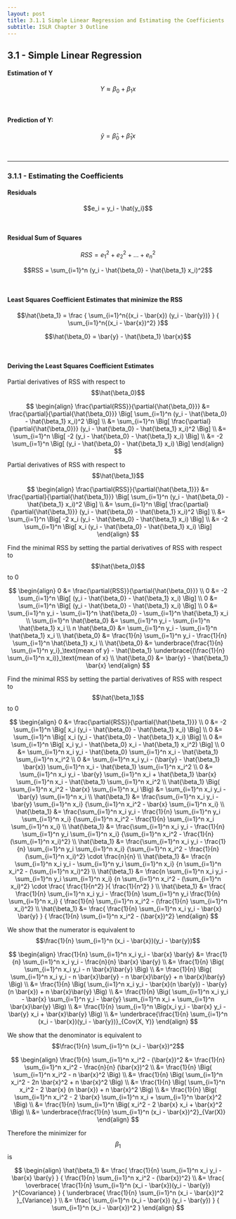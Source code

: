 ```yaml
---
layout: post
title: 3.1.1 Simple Linear Regression and Estimating the Coefficients
subtitle: ISLR Chapter 3 Outline
---
```


## 3.1 - Simple Linear Regression

#### Estimation of Y

$$Y \approx \beta_0 + \beta_1 x$$

<br/>

#### Prediction of Y:

$$\hat{y} = \hat{\beta}_0 + \hat{\beta}_1 x$$

<br/>

---

### 3.1.1 - Estimating the Coefficients

#### Residuals 

$$e_i = y_i - \hat{y_i}$$

<br/>

#### Residual Sum of Squares

$$RSS = e_1^2 + e_2^2 + ... + e_n^2$$

$$RSS = \sum_{i=1}^n (y_i - \hat{\beta_0} - \hat{\beta_1} x_i)^2$$

<br/>

#### Least Squares Coefficient Estimates that minimize the RSS

$$\hat{\beta_1} = \frac { \sum_{i=1}^n{(x_i - \bar{x}) (y_i - \bar{y})} }
                        { \sum_{i=1}^n{(x_i - \bar{x})^2} }$$

$$\hat{\beta_0} = \bar{y} - \hat{\beta_1} \bar{x}$$

<br/>

#### Deriving the Least Squares Coefficient Estimates

Partial derivatives of RSS with respect to $$\hat{\beta_0}$$

$$
\begin{align}
\frac{\partial{RSS}}{\partial{\hat{\beta_0}}} 
  &=  \frac{\partial}{\partial{\hat{\beta_0}}} \Big[
      \sum_{i=1}^n (y_i - \hat{\beta_0} - \hat{\beta_1} x_i)^2 \Big]  \\
  &=  \sum_{i=1}^n \Big[ \frac{\partial}{\partial{\hat{\beta_0}}}
      (y_i - \hat{\beta_0} - \hat{\beta_1} x_i)^2 \Big] \\
  &=  \sum_{i=1}^n \Big[ -2 (y_i - \hat{\beta_0} - \hat{\beta_1} x_i) \Big] \\
  &=  -2 \sum_{i=1}^n \Big[ (y_i - \hat{\beta_0} - \hat{\beta_1} x_i) \Big]
\end{align}
$$

Partial derivatives of RSS with respect to $$\hat{\beta_1}$$

$$
\begin{align}
\frac{\partial{RSS}}{\partial{\hat{\beta_1}}} 
  &= \frac{\partial}{\partial{\hat{\beta_1}}} \Big[
      \sum_{i=1}^n (y_i - \hat{\beta_0} - \hat{\beta_1} x_i)^2 \Big]  \\
  &=  \sum_{i=1}^n \Big[ \frac{\partial}{\partial{\hat{\beta_1}}}
      (y_i - \hat{\beta_0} - \hat{\beta_1} x_i)^2 \Big] \\
  &=  \sum_{i=1}^n \Big[ -2 x_i (y_i - \hat{\beta_0} - \hat{\beta_1} x_i) \Big] \\
  &=  -2 \sum_{i=1}^n \Big[ x_i (y_i - \hat{\beta_0} - \hat{\beta_1} x_i) \Big]
\end{align}
$$

Find the minimal RSS by setting the partial derivatives of RSS with respect to $$\hat{\beta_0}$$ to 0

$$
\begin{align}
  0 &= \frac{\partial{RSS}}{\partial{\hat{\beta_0}}}  \\
  0 &= -2 \sum_{i=1}^n \Big[ (y_i - \hat{\beta_0} - \hat{\beta_1} x_i) \Big]  \\
  0 &= \sum_{i=1}^n \Big[ (y_i - \hat{\beta_0} - \hat{\beta_1} x_i) \Big]  \\
  0 &= \sum_{i=1}^n y_i - \sum_{i=1}^n \hat{\beta_0} - \sum_{i=1}^n \hat{\beta_1} x_i \\
  \sum_{i=1}^n \hat{\beta_0} &= \sum_{i=1}^n y_i - \sum_{i=1}^n \hat{\beta_1} x_i \\
  n \hat{\beta_0}            &= \sum_{i=1}^n y_i - \sum_{i=1}^n \hat{\beta_1} x_i \\
  \hat{\beta_0}   &= \frac{1}{n} \sum_{i=1}^n y_i - \frac{1}{n} \sum_{i=1}^n \hat{\beta_1} x_i \\
  \hat{\beta_0}   &= \underbrace{\frac{1}{n} \sum_{i=1}^n y_i}_\text{mean of y}
                     - \hat{\beta_1} \underbrace{(\frac{1}{n} \sum_{i=1}^n x_i)}_\text{mean of x} \\
  \hat{\beta_0}   &= \bar{y} - \hat{\beta_1} \bar{x}
\end{align}
$$

Find the minimal RSS by setting the partial derivatives of RSS with respect to $$\hat{\beta_1}$$ to 0

$$
\begin{align}
  0 &= \frac{\partial{RSS}}{\partial{\hat{\beta_1}}}  \\
  0 &=  -2 \sum_{i=1}^n \Big[ x_i (y_i - \hat{\beta_0} - \hat{\beta_1} x_i) \Big] \\
  0 &= \sum_{i=1}^n \Big[ x_i (y_i - \hat{\beta_0} - \hat{\beta_1} x_i) \Big] \\
  0 &= \sum_{i=1}^n \Big[ x_i y_i - \hat{\beta_0} x_i - \hat{\beta_1} x_i^2) \Big] \\
  0 &= \sum_{i=1}^n x_i y_i - \hat{\beta_0} \sum_{i=1}^n x_i - \hat{\beta_1} \sum_{i=1}^n x_i^2 \\
  0 &= \sum_{i=1}^n x_i y_i - (\bar{y} - \hat{\beta_1} \bar{x}) \sum_{i=1}^n x_i - 
       \hat{\beta_1} \sum_{i=1}^n x_i^2 \\
  0 &= \sum_{i=1}^n x_i y_i - \bar{y} \sum_{i=1}^n x_i + \hat{\beta_1} \bar{x} \sum_{i=1}^n x_i -
       \hat{\beta_1} \sum_{i=1}^n x_i^2 \\
  \hat{\beta_1} \Big( \sum_{i=1}^n x_i^2 - \bar{x} \sum_{i=1}^n x_i \Big)
    &= \sum_{i=1}^n x_i y_i - \bar{y} \sum_{i=1}^n x_i \\
  \hat{\beta_1}
    &= \frac{\sum_{i=1}^n x_i y_i - \bar{y} \sum_{i=1}^n x_i}
            {\sum_{i=1}^n x_i^2 - \bar{x} \sum_{i=1}^n x_i} \\
  \hat{\beta_1}
    &= \frac{\sum_{i=1}^n x_i y_i - \frac{1}{n} \sum_{i=1}^n y_i \sum_{i=1}^n x_i}
            {\sum_{i=1}^n x_i^2 - \frac{1}{n} \sum_{i=1}^n x_i \sum_{i=1}^n x_i} \\
  \hat{\beta_1}
    &= \frac{\sum_{i=1}^n x_i y_i - \frac{1}{n} \sum_{i=1}^n y_i \sum_{i=1}^n x_i}
            {\sum_{i=1}^n x_i^2 - \frac{1}{n} (\sum_{i=1}^n x_i)^2} \\
  \hat{\beta_1}
    &= \frac{\sum_{i=1}^n x_i y_i - \frac{1}{n} \sum_{i=1}^n y_i \sum_{i=1}^n x_i}
            {\sum_{i=1}^n x_i^2 - \frac{1}{n} (\sum_{i=1}^n x_i)^2} \cdot
       \frac{n}{n}  \\
  \hat{\beta_1}
    &= \frac{n \sum_{i=1}^n x_i y_i - \sum_{i=1}^n y_i \sum_{i=1}^n x_i}
            {n \sum_{i=1}^n x_i^2 - (\sum_{i=1}^n x_i)^2} \\
  \hat{\beta_1}
    &= \frac{n \sum_{i=1}^n x_i y_i - \sum_{i=1}^n y_i \sum_{i=1}^n x_i}
            {n \sum_{i=1}^n x_i^2 - (\sum_{i=1}^n x_i)^2} \cdot
       \frac{ \frac{1}{n^2} }{ \frac{1}{n^2} }  \\
  \hat{\beta_1}
    &= \frac{ \frac{1}{n} \sum_{i=1}^n x_i y_i - \frac{1}{n} \sum_{i=1}^n y_i \frac{1}{n} \sum_{i=1}^n x_i}
            { \frac{1}{n} \sum_{i=1}^n x_i^2 - (\frac{1}{n} \sum_{i=1}^n x_i)^2} \\
  \hat{\beta_1}
    &= \frac{ \frac{1}{n} \sum_{i=1}^n x_i y_i - \bar{x} \bar{y} }
            { \frac{1}{n} \sum_{i=1}^n x_i^2 - (\bar{x})^2}
\end{align}
$$

We show that the numerator is equivalent to $$\frac{1}{n} \sum_{i=1}^n (x_i - \bar{x})(y_i - \bar{y})$$

$$
\begin{align}
\frac{1}{n} \sum_{i=1}^n x_i y_i - \bar{x} \bar{y}
  &= \frac{1}{n} \sum_{i=1}^n x_i y_i - \frac{n}{n} \bar{x} \bar{y} \\
  &= \frac{1}{n} \Big( \sum_{i=1}^n x_i y_i - n \bar{x}\bar{y} \Big) \\
  &= \frac{1}{n} \Big( \sum_{i=1}^n x_i y_i - n \bar{x}\bar{y} - n \bar{x}\bar{y} + n \bar{x}\bar{y} \Big) \\
  &= \frac{1}{n} \Big( \sum_{i=1}^n x_i y_i - \bar{x}(n \bar{y}) - \bar{y}(n \bar{x}) + n \bar{x}\bar{y} \Big) \\
  &= \frac{1}{n} \Big( \sum_{i=1}^n x_i y_i - \bar{x} \sum_{i=1}^n y_i - \bar{y} \sum_{i=1}^n x_i + \sum_{i=1}^n \bar{x}\bar{y} \Big) \\  
  &= \frac{1}{n} \sum_{i=1}^n \Big(x_i y_i - \bar{x} y_i - \bar{y} x_i + \bar{x}\bar{y} \Big) \\  
  &= \underbrace{\frac{1}{n} \sum_{i=1}^n (x_i - \bar{x})(y_i - \bar{y})}_{Cov(X, Y)}
\end{align}
$$

We show that the denominator is equivalent to $$\frac{1}{n} \sum_{i=1}^n (x_i - \bar{x})^2$$

$$
\begin{align}
\frac{1}{n} \sum_{i=1}^n x_i^2 - (\bar{x})^2
  &= \frac{1}{n} \sum_{i=1}^n x_i^2 - \frac{n}{n} (\bar{x})^2 \\
  &= \frac{1}{n} \Big( \sum_{i=1}^n x_i^2 - n \bar{x}^2 \Big) \\
  &= \frac{1}{n} \Big( \sum_{i=1}^n x_i^2 - 2n \bar{x}^2 + n \bar{x}^2 \Big) \\
  &= \frac{1}{n} \Big( \sum_{i=1}^n x_i^2 - 2 \bar{x} (n \bar{x}) + n \bar{x}^2 \Big) \\
  &= \frac{1}{n} \Big( \sum_{i=1}^n x_i^2 - 2 \bar{x} \sum_{i=1}^n x_i + \sum_{i=1}^n \bar{x}^2 \Big) \\
  &= \frac{1}{n} \sum_{i=1}^n \Big( x_i^2 - 2 \bar{x} x_i + \bar{x}^2 \Big) \\
  &= \underbrace{\frac{1}{n} \sum_{i=1}^n (x_i - \bar{x})^2}_{Var(X)}
\end{align}
$$

Therefore the minimizer for $$\beta_1$$ is

$$
\begin{align}
  \hat{\beta_1}
    &= \frac{ \frac{1}{n} \sum_{i=1}^n x_i y_i - \bar{x} \bar{y} }
            { \frac{1}{n} \sum_{i=1}^n x_i^2 - (\bar{x})^2} \\
    &= \frac{ \overbrace{  \frac{1}{n} \sum_{i=1}^n (x_i - \bar{x})(y_i - \bar{y}) }^{Covariance} }
            { \underbrace{ \frac{1}{n} \sum_{i=1}^n (x_i - \bar{x})^2 }_{Variance} }  \\
    &= \frac{ \sum_{i=1}^n (x_i - \bar{x}) (y_i - \bar{y}) }
            { \sum_{i=1}^n (x_i - \bar{x})^2 }
\end{align}
$$